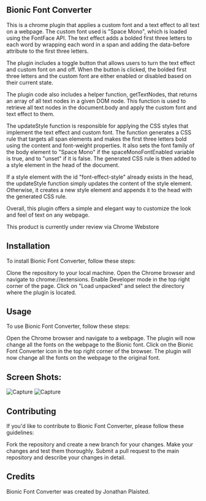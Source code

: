 ## Bionic Font Converter

This is a chrome plugin that applies a custom font and a text effect to all text on a webpage. The custom font used is "Space Mono", which is loaded using the FontFace API. The text effect adds a bolded first three letters to each word by wrapping each word in a span and adding the data-before attribute to the first three letters.

The plugin includes a toggle button that allows users to turn the text effect and custom font on and off. When the button is clicked, the bolded first three letters and the custom font are either enabled or disabled based on their current state.

The plugin code also includes a helper function, getTextNodes, that returns an array of all text nodes in a given DOM node. This function is used to retrieve all text nodes in the document.body and apply the custom font and text effect to them.

The updateStyle function is responsible for applying the CSS styles that implement the text effect and custom font. The function generates a CSS rule that targets all span elements and makes the first three letters bold using the content and font-weight properties. It also sets the font family of the body element to "Space Mono" if the spaceMonoFontEnabled variable is true, and to "unset" if it is false. The generated CSS rule is then added to a style element in the head of the document.

If a style element with the id "font-effect-style" already exists in the head, the updateStyle function simply updates the content of the style element. Otherwise, it creates a new style element and appends it to the head with the generated CSS rule.

Overall, this plugin offers a simple and elegant way to customize the look and feel of text on any webpage.

This product is currently under review via Chrome Webstore

## Installation
To install Bionic Font Converter, follow these steps:

Clone the repository to your local machine.
Open the Chrome browser and navigate to chrome://extensions.
Enable Developer mode in the top right corner of the page.
Click on "Load unpacked" and select the directory where the plugin is located.

## Usage
To use Bionic Font Converter, follow these steps:

Open the Chrome browser and navigate to a webpage.
The plugin will now change all the fonts on the webpage to the Bionic font.
Click on the Bionic Font Converter icon in the top right corner of the browser.
The plugin will now change all the fonts on the webpage to the original font.

## Screen Shots:
![Capture](https://user-images.githubusercontent.com/55415399/222937906-be29e5d8-7861-4b9f-b069-872823684071.JPG)
![Capture](https://user-images.githubusercontent.com/55415399/222937894-993ba949-2bb9-44b7-9326-a1a014418a13.JPG)


## Contributing
If you'd like to contribute to Bionic Font Converter, please follow these guidelines:

Fork the repository and create a new branch for your changes.
Make your changes and test them thoroughly.
Submit a pull request to the main repository and describe your changes in detail.

## Credits
Bionic Font Converter was created by Jonathan Plaisted.
